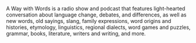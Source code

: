 A Way with Words is a radio show and podcast that features light-hearted conversation about language change, debates, and differences,
as well as new words, old sayings, slang, family expressions, word origins and histories, etymology, linguistics, regional dialects,
word games and puzzles, grammar, books, literature, writers and writing, and more.